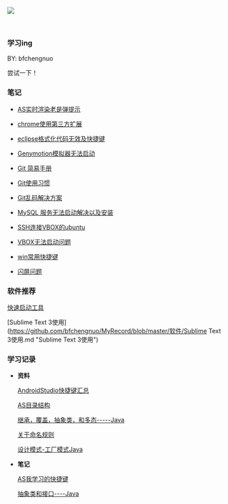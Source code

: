 ![](https://github.com/bfchengnuo/MyRecord/blob/master/img%2Flove.png)

<br >

### 学习ing

BY: bfchengnuo

尝试一下！

### 笔记

- [AS实时渲染老是弹提示](https://github.com/bfchengnuo/MyRecord/tree/master/%E7%AC%94%E8%AE%B0/AS实时渲染报错.md)

- [chrome使用第三方扩展](https://github.com/bfchengnuo/MyRecord/tree/master/%E7%AC%94%E8%AE%B0/chrome使用第三方扩展.md)

- [eclipse格式化代码无效及快捷键](https://github.com/bfchengnuo/MyRecord/tree/master/%E7%AC%94%E8%AE%B0/eclipse格式化代码无效及快捷键.md)

- [Genymotion模拟器无法启动](https://github.com/bfchengnuo/MyRecord/tree/master/%E7%AC%94%E8%AE%B0/Genymotion模拟器无法启动.md)

- [Git 简易手册](https://github.com/bfchengnuo/MyRecord/blob/master/%E7%AC%94%E8%AE%B0/Git%20%E7%AE%80%E6%98%93%E6%89%8B%E5%86%8C.md "Git 简易手册")

- [Git使用习惯](https://github.com/bfchengnuo/MyRecord/tree/master/%E7%AC%94%E8%AE%B0/git技巧.md)

- [Git乱码解决方案](https://github.com/bfchengnuo/MyRecord/blob/master/%E7%AC%94%E8%AE%B0/Git%E4%B9%B1%E7%A0%81%E8%A7%A3%E5%86%B3%E6%96%B9%E6%A1%88.md "Git乱码解决方案")

- [MySQL 服务无法启动解决以及安装](https://github.com/bfchengnuo/MyRecord/tree/master/%E7%AC%94%E8%AE%B0/MySQL服务无法启动解决以及安装.md)

- [SSH连接VBOX的ubuntu](https://github.com/bfchengnuo/MyRecord/blob/master/%E7%AC%94%E8%AE%B0/SSH%E8%BF%9E%E6%8E%A5VBOX%E7%9A%84ubuntu.md "SSH连接VBOX的ubuntu")

- [VBOX无法启动问题](https://github.com/bfchengnuo/MyRecord/blob/master/%E7%AC%94%E8%AE%B0/VBOX%E6%97%A0%E6%B3%95%E5%90%AF%E5%8A%A8%E9%97%AE%E9%A2%98.md "VBOX无法启动问题")

- [win常用快捷键](https://github.com/bfchengnuo/MyRecord/tree/master/%E7%AC%94%E8%AE%B0/常用快捷键.md)

-  [闪屏问题](https://github.com/bfchengnuo/MyRecord/tree/master/%E7%AC%94%E8%AE%B0/闪屏问题.md)





### 软件推荐

[快速启动工具](https://github.com/bfchengnuo/MyRecord/blob/master/软件/快速启动工具.md "快速启动工具")

[Sublime Text 3使用](https://github.com/bfchengnuo/MyRecord/blob/master/软件/Sublime Text 3使用.md "Sublime Text 3使用")

### 学习记录

- **资料**


	[AndroidStudio快捷键汇总](https://github.com/bfchengnuo/MyRecord/blob/master/%E5%AD%A6%E4%B9%A0%E7%AC%94%E8%AE%B0%2F%E8%B5%84%E6%96%99%2FAndroidStudio%E5%BF%AB%E6%8D%B7%E9%94%AE%E6%B1%87%E6%80%BB.md "AndroidStudio快捷键汇总")

	[AS目录结构](https://github.com/bfchengnuo/MyRecord/blob/master/%E5%AD%A6%E4%B9%A0%E7%AC%94%E8%AE%B0%2F%E8%B5%84%E6%96%99%2FAS%E7%9B%AE%E5%BD%95%E7%BB%93%E6%9E%84.md "AS目录结构")
	
	
	[继承，覆盖，抽象类，和多态-----Java](https://github.com/bfchengnuo/MyRecord/blob/master/%E5%AD%A6%E4%B9%A0%E7%AC%94%E8%AE%B0%2F%E8%B5%84%E6%96%99%2F%E7%BB%A7%E6%89%BF%EF%BC%8C%E8%A6%86%E7%9B%96%EF%BC%8C%E6%8A%BD%E8%B1%A1%E7%B1%BB%EF%BC%8C%E5%92%8C%E5%A4%9A%E6%80%81.md)
	
	
	[关于命名规则](https://github.com/bfchengnuo/MyRecord/blob/master/%E5%AD%A6%E4%B9%A0%E7%AC%94%E8%AE%B0%2F%E8%B5%84%E6%96%99%2F%E5%91%BD%E5%90%8D%E8%A7%84%E5%88%99.md "命名规则")

	[设计模式-工厂模式Java](https://github.com/bfchengnuo/MyRecord/blob/master/%E5%AD%A6%E4%B9%A0%E7%AC%94%E8%AE%B0%2F%E8%B5%84%E6%96%99%2F%E8%AE%BE%E8%AE%A1%E6%A8%A1%E5%BC%8F-%E5%B7%A5%E5%8E%82%E6%A8%A1%E5%BC%8FJava.md)

- **笔记**

	[AS我学习的快捷键](https://github.com/bfchengnuo/MyRecord/blob/master/%E5%AD%A6%E4%B9%A0%E7%AC%94%E8%AE%B0%2FAS%E5%BF%AB%E6%8D%B7%E9%94%AEK.md)
	
	[抽象类和接口----Java](https://github.com/bfchengnuo/MyRecord/blob/master/%E5%AD%A6%E4%B9%A0%E7%AC%94%E8%AE%B0%2F%E6%8A%BD%E8%B1%A1%E7%B1%BB%E5%92%8C%E6%8E%A5%E5%8F%A3java.md)
